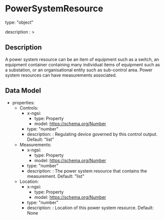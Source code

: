 # PowerSystemResource
type: "object"
description : >
## Description
A power system resource can be an item of equipment such as a switch, an equipment container containing many individual items of equipment such as a substation, or an organisational entity such as sub-control area. Power system resources can have measurements associated.

## Data Model
  - properties:
    - Controls:
      - x-ngsi:
        - type: Property
        - model: https://schema.org/Number
      - type: "number"
      - description: : Regulating device governed by this control output. Default: "list"
    - Measurements:
      - x-ngsi:
        - type: Property
        - model: https://schema.org/Number
      - type: "number"
      - description: : The power system resource that contains the measurement. Default: "list"
    - Location:
      - x-ngsi:
        - type: Property
        - model: https://schema.org/Number
      - type: "number"
      - description: : Location of this power system resource. Default: None
